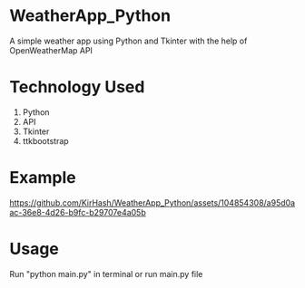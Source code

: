 # WeatherApp_Python
A simple weather app using Python and Tkinter with the help of OpenWeatherMap API

# Technology Used
1. Python
2. API
3. Tkinter
4. ttkbootstrap
 
# Example
    


https://github.com/KirHash/WeatherApp_Python/assets/104854308/a95d0aac-36e8-4d26-b9fc-b29707e4a05b


# Usage
Run "python main.py" in terminal or run main.py file

